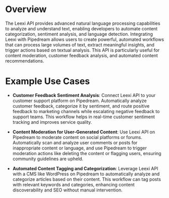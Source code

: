 # Overview

The Leexi API provides advanced natural language processing capabilities to analyze and understand text, enabling developers to automate content categorization, sentiment analysis, and language detection. Integrating Leexi with Pipedream allows users to create powerful, automated workflows that can process large volumes of text, extract meaningful insights, and trigger actions based on textual analysis. This API is particularly useful for content moderation, customer feedback analysis, and automated content recommendations.

# Example Use Cases

- **Customer Feedback Sentiment Analysis**: Connect Leexi API to your customer support platform on Pipedream. Automatically analyze customer feedback, categorize it by sentiment, and route positive feedback to marketing channels while escalating negative feedback to support teams. This workflow helps in real-time customer sentiment tracking and improves service quality.

- **Content Moderation for User-Generated Content**: Use Leexi API on Pipedream to moderate content on social platforms or forums. Automatically scan and analyze user comments or posts for inappropriate content or language, and use Pipedream to trigger moderation actions like deleting the content or flagging users, ensuring community guidelines are upheld.

- **Automated Content Tagging and Categorization**: Leverage Leexi API with a CMS like WordPress on Pipedream to automatically analyze and categorize articles based on their content. This workflow can tag posts with relevant keywords and categories, enhancing content discoverability and SEO without manual intervention.
